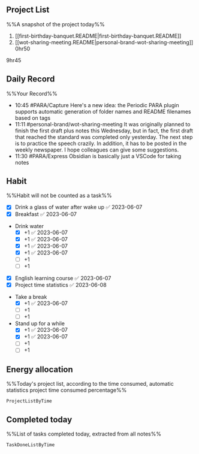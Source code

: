 ## Project List
%%A snapshot of the project today%%
1. [[first-birthday-banquet.README|first-birthday-banquet.README]]
2. [[wot-sharing-meeting.README|personal-brand-wot-sharing-meeting]] 0hr50

9hr45

## Daily Record
%%Your Record%%
- 10:45 #PARA/Capture Here's a new idea: the Periodic PARA plugin supports automatic generation of folder names and README filenames based on tags
- 11:11 #personal-brand/wot-sharing-meeting It was originally planned to finish the first draft plus notes this Wednesday, but in fact, the first draft that reached the standard was completed only yesterday. The next step is to practice the speech crazily. In addition, it has to be posted in the weekly newspaper. I hope colleagues can give some suggestions.
- 11:30 #PARA/Express Obsidian is basically just a VSCode for taking notes
## Habit
%%Habit will not be counted as a task%%
- [x] Drink a glass of water after wake up ✅ 2023-06-07
- [x] Breakfast ✅ 2023-06-07
- Drink water
	- [x] +1 ✅ 2023-06-07
	- [x] +1 ✅ 2023-06-07
	- [x] +1 ✅ 2023-06-07
	- [x] +1 ✅ 2023-06-07
	- [ ] +1
	- [ ] +1
- [x] English learning course ✅ 2023-06-07
- [x] Project time statistics ✅ 2023-06-08
- Take a break
	- [x] +1 ✅ 2023-06-07
	- [ ] +1
	- [ ] +1
- Stand up for a while
	- [x] +1 ✅ 2023-06-07
	- [x] +1 ✅ 2023-06-07
	- [ ] +1
	- [ ] +1
	
## Energy allocation
%%Today's project list, according to the time consumed, automatic statistics project time consumed percentage%%
```PeriodicPARA
ProjectListByTime
```

## Completed today
%%List of tasks completed today, extracted from all notes%%
```PeriodicPARA
TaskDoneListByTime
```
